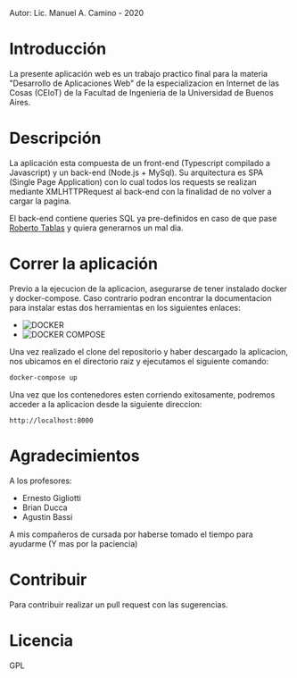 Autor: Lic. Manuel A. Camino - 2020

# Introducción
La presente aplicación web es un trabajo practico final para la materia "Desarrollo de Aplicaciones Web" de la especializacion en Internet de las Cosas (CEIoT) de la Facultad de Ingenieria de la Universidad de Buenos Aires.

# Descripción
La aplicación esta compuesta de un front-end (Typescript compilado a Javascript) y un back-end (Node.js + MySql). Su arquitectura es SPA (Single Page Application) con lo cual todos los requests se realizan mediante XMLHTTPRequest al back-end con la finalidad de no volver a cargar la pagina.

El back-end contiene queries SQL ya pre-definidos en caso de que pase 
<a href="https://imgs.xkcd.com/comics/exploits_of_a_mom.png">Roberto Tablas</a> y quiera generarnos un mal dia.

# Correr la aplicación
Previo a la ejecucion de la aplicacion, asegurarse de tener instalado docker y docker-compose. Caso contrario podran encontrar la documentacion para instalar estas dos herramientas en los siguientes enlaces:
- ![DOCKER](https://docs.docker.com/get-docker/)
- ![DOCKER COMPOSE](https://docs.docker.com/compose/install/)

Una vez realizado el clone del repositorio y haber descargado la aplicacion, nos ubicamos en el directorio raiz y ejecutamos el siguiente comando:
```sh
docker-compose up
```

Una vez que los contenedores esten corriendo exitosamente, podremos acceder a la aplicacion desde la siguiente direccion:
```
http://localhost:8000
```

# Agradecimientos
A los profesores:
- Ernesto Gigliotti
- Brian Ducca
- Agustin Bassi

A mis compañeros de cursada por haberse tomado el tiempo para ayudarme (Y mas por la paciencia)

# Contribuir
Para contribuir realizar un pull request con las sugerencias.

# Licencia
GPL